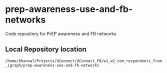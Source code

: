 # prep-awareness-use-and-fb-networks
Code repository for PrEP awareness and FB networks

## Local Repository location
`/home/khanna7/Projects/UConnect/UConnect_FB/w1_w2_com_respondents_from_igraph/prep-awareness-use-and-fb-networks`


